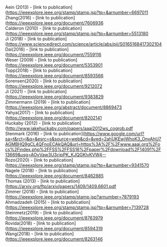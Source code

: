 Aein (2013) - [link to publication](https://ieeexplore.ieee.org/stamp/stamp.jsp?tp=&arnumber=6697011<br />
Zhang(2016) - [link to publication](https://ieeexplore.ieee.org/document/7606936<br />
Calderon (2010) - [link to publication](https://ieeexplore.ieee.org/stamp/stamp.jsp?tp=&arnumber=5513180<br />
Ji (2018) - [link to publication](https://www.sciencedirect.com/science/article/abs/pii/S0165168417302104<br />
Dai(2016) - [link to publication](https://ieeexplore.ieee.org/document/7559116<br />
Weser (2009) - [link to publication](https://ieeexplore.ieee.org/document/5353901<br />
Topp(2018) - [link to publication](https://ieeexplore.ieee.org/document/8593566<br />
Sorensen(2020) - [link to publication](https://ieeexplore.ieee.org/document/9212072<br />
Ji (2021) - [link to publication](https://ieeexplore.ieee.org/document/9383829<br />
Zimmermann (2019) - [link to publication](https://ieeexplore.ieee.org/abstract/document/8869473<br />
Yahya(2017) - [link to publication](https://ieeexplore.ieee.org/document/8202141<br />
Huckaby (2012) - [link to publication](http://www.jakehuckaby.com/papers/aaai2012ws_cogrob.pdf<br />
Stenmark (2016) - [link to publication](https://www.google.com/url?sa=t&rct=j&q=&esrc=s&source=web&cd=&ved=2ahUKEwjWhoK3_OnyAhU7AGMBHQ9gCL4QFnoECAkQAQ&url=https%3A%2F%2Fwww.aaai.org%2Focs%2Findex.php%2FFSS%2FFSS16%2Fpaper%2Fdownload%2F14091%2F13669&usg=AOvVaw3U3cjpPK_KJQGKlvKVW4--<br />
Rozo(2020) - [link to publication](https://ieeexplore.ieee.org/stamp/stamp.jsp?tp=&arnumber=9341570<br />
Nagele (2018) - [link to publication](https://ieeexplore.ieee.org/document/8462885<br />
Thomas (2013) - [link to publication](https://arxiv.org/ftp/arxiv/papers/1409/1409.6601.pdf<br />
Zimmer (2018) - [link to publication](https://ieeexplore.ieee.org/stamp/stamp.jsp?arnumber=7879193<br />
Ahmadzadeh (2015) - [link to publication](https://ieeexplore.ieee.org/stamp/stamp.jsp?tp=&arnumber=7139728<br />
Steinmetz(2019) - [link to publication](https://ieeexplore.ieee.org/document/8763979<br />
Rovida(2018) - [link to publication](https://ieeexplore.ieee.org/document/8594319<br />
Wang(2018) - [link to publication](https://ieeexplore.ieee.org/document/8263146<br />
